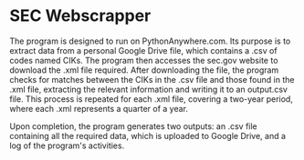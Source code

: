 # SEC Webscrapper

The program is designed to run on PythonAnywhere.com. Its purpose is to extract data from a personal Google Drive file, which contains a .csv of codes named CIKs. The program then accesses the sec.gov website to download the .xml file required. After downloading the file, the program checks for matches between the CIKs in the .csv file and those found in the .xml file, extracting the relevant information and writing it to an output.csv file. This process is repeated for each .xml file, covering a two-year period, where each .xml represents a quarter of a year.

Upon completion, the program generates two outputs: an .csv file containing all the required data, which is uploaded to Google Drive, and a log of the program's activities.
